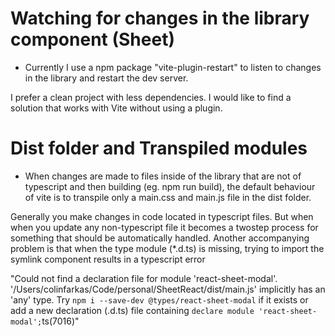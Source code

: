 # Watching for changes in the library component (Sheet)
- Currently I use a npm package "vite-plugin-restart" to listen to changes in the library and restart the dev server.

I prefer a clean project with less dependencies. I would like to find a solution that works with Vite without using a plugin. 

# Dist folder and Transpiled modules
- When changes are made to files inside of the library that are not of typescript and then building (eg. npm run build), the default behaviour of vite is to transpile only a main.css and main.js file in the dist folder. 

Generally you make changes in code located in typescript files. But when when you update any non-typescript file it becomes a twostep process for something that should be automatically handled. Another accompanying problem is that when the type module (*.d.ts) is missing, trying to import the symlink component results in a typescript error

"Could not find a declaration file for module 'react-sheet-modal'. '/Users/colinfarkas/Code/personal/SheetReact/dist/main.js' implicitly has an 'any' type.
  Try `npm i --save-dev @types/react-sheet-modal` if it exists or add a new declaration (.d.ts) file containing `declare module 'react-sheet-modal';`ts(7016)"